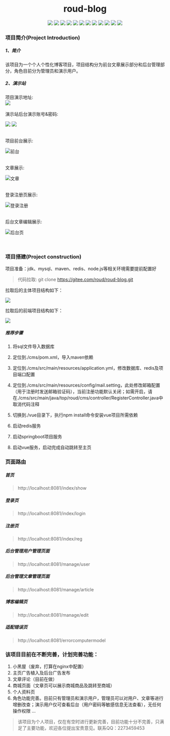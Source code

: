 <h1 style="text-align: center">roud-blog</h1>
<p align="center">
<a href=""><img src="https://img.shields.io/badge/author-roud-violet"></a>
<a href=""><img src="https://img.shields.io/badge/version-1.0.1-orange.svg"></a>
<a href=""><img src="https://img.shields.io/badge/license-Apache--2.0-blue"></a>
<a href=""><img src="https://img.shields.io/badge/jdk-1.8-9cf.svg"></a>
<a href=""><img src="https://img.shields.io/badge/Maven-3.6+-yellow.svg"></a>
<a href=""><img src="https://img.shields.io/badge/Redis-5.0+-inactive.svg"></a>
<a href=""><img src="https://img.shields.io/badge/SpringBoot-2.3.RELEASE-blue.svg"></a>
<a href=""><img src="https://img.shields.io/badge/java--jwt-3.10-succes.svg"></a>
<a href=""><img src="https://img.shields.io/badge/Element--plus-2.2.15-green.svg"></a>
<a href=""><img src="https://img.shields.io/badge/MybatisPlus-3.4-red.svg"></a>
<a href=""><img src="https://img.shields.io/badge/Vue-3.0-green.svg"></a>
<a href=""><img src="https://img.shields.io/badge/v--md--editor-2.3-ff69b4.svg"></a>
</p>

### 项目简介(Project Introduction)
##### 1、简介
该项目为一个个人个性化博客项目，项目结构分为前台文章展示部分和后台管理部分，角色目前分为管理员和演示用户。</br>
##### 2、演示站
项目演示地址: </br><a href="http://8.134.71.114:8081/"><img src="https://img.shields.io/badge/roud--blog-1.0-greed.svg"></a> &nbsp; &nbsp; &nbsp;</br>

演示站后台演示账号&密码:</br>
<p><a href="http://8.134.71.114:8081/index/login"><img src="https://img.shields.io/badge/账号-demo@roud.top-greed.svg"></a>&nbsp;<a href="http://8.134.71.114:8081/index/login"><img src="https://img.shields.io/badge/密码-Demo123456-red.svg"></a></p></br>
项目前台展示:</br>
<p><img src="http://roud.top/img/20230506004212.png" alt="前台"></p></br>
文章展示:</br>
<p><img src="http://roud.top/img/20230506091055.png" alt="文章"></p></br>
登录注册页展示:</br>
<p><img src="http://roud.top/img/20230506090505.png" alt="登录注册"></p></br>
后台文章编辑展示:</br>
<p><img src="http://roud.top/img/20230506005056.png" alt="后台页"></p></br>

### 项目搭建(Project construction)
<p>项目准备：jdk、mysql、maven、redis、node.js等相关环境需要提前配置好</p>

>代码拉取: git clone https://gitee.com/roud/roud-blog.git

<p>拉取后的主体项目结构如下：</p>
<p><img src="http://roud.top/img/20230506092641.png"></p>
<p>拉取后的前端项目结构如下：</p>
<p><img src="http://roud.top/img/20230506094725.png"></p>

##### 推荐步骤
1. <p>将sql文件导入数据库</p>
1. <p>定位到./cms/pom.xml，导入maven依赖</p>
1. <p>定位到./cms/src/main/resources/application.yml，修改数据库、redis及项目端口配置</p>
1. <p>定位到./cms/src/main/resources/config/mail.setting，此处修改邮箱配置（用于注册时发送邮箱验证码），当前注册功能默认关闭；如需开启，请在./cms/src/main/java/top/roud/cms/controller/RegisterController.java中取消代码注释</p>
1. <p>切换到./vue目录下，执行npm install命令安装vue项目所需依赖</p>
1. <p>启动redis服务</p>
1. <p>启动springboot项目服务</p>
1. <p>启动vue服务，启动完成自动跳转至主页</p>



### 页面路由
##### 首页
>http://localhost:8081/index/show

##### 登录页
>http://localhost:8081/index/login

##### 注册页
>http://localhost:8081/index/reg

##### 后台管理用户管理页面
>http://localhost:8081/manage/user

##### 后台管理文章管理页面
>http://localhost:8081/manage/article

##### 博客编辑页
>http://localhost:8081/manage/edit

##### 适配错误页
>http://localhost:8081/errorcomputermodel


### 该项目目前在不断完善，计划完善功能：
1. 小黑屋（废弃，打算在nginx中配置）
2. 主页广告植入及后台广告发布
3. 文章评论（目前在做）
4. 商城页面（文章页可以展示商城商品及跳转至商城）
5. 个人资料页
6. 角色功能完善。目前只有管理员和演示用户，管理员可以对用户、文章等进行增删改查；演示用户仅可查看后台（用户密码等敏感信息无法查看），无任何操作权限
...

>该项目为个人项目，仅在有空时进行更新完善，目前功能十分不完善，只满足了主要功能，欢迎各位提出宝贵意见。联系QQ：2273459453